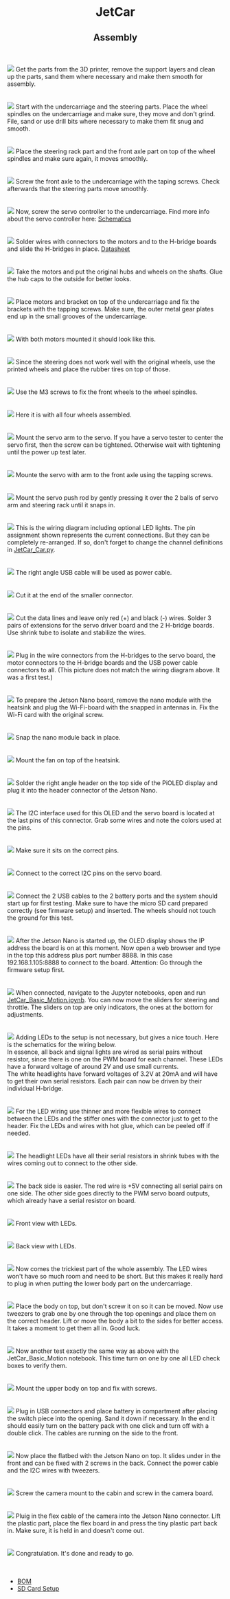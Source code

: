 <h1 style="text-align: center;">JetCar</h1>
<h2 style="text-align: center;">Assembly</h2>
<br><br>
<img src="assets/images/assembly/01-printed_parts.jpg"/>
Get the parts from the 3D printer, remove the support layers and clean up the parts, sand them where necessary and make them smooth for assembly.
<br><br>
<br><img src="assets/images/assembly/02-steering.jpg"/>
Start with the undercarriage and the steering parts. Place the wheel spindles on the undercarriage and make sure, they move and don't grind. File, sand or use drill bits where necessary to make them fit snug and smooth.
<br><br>
<br><img src="assets/images/assembly/03-steering.jpg"/>
Place the steering rack part and the front axle part on top of the wheel spindles and make sure again, it moves smoothly.
<br><br>
<br><img src="assets/images/assembly/04-steering.jpg"/>
Screw the front axle to the undercarriage with the taping screws. Check afterwards that the steering parts move smoothly.
<br><br>
<br><img src="assets/images/assembly/05-servo_driver.jpg"/>
Now, screw the servo controller to the undercarriage. Find more info about the servo controller here:  <a href="https://learn.adafruit.com/16-channel-pwm-servo-driver/downloads">Schematics</a> 
<br><br>
<br><img src="assets/images/assembly/06-motor_driver.jpg"/>
Solder wires with connectors to the motors and to the H-bridge boards and slide the H-bridges in place. <a href="https://www.ti.com/lit/ds/symlink/drv8833.pdf">Datasheet</a> 
<br><br>
<br><img src="assets/images/assembly/07-motor.jpg"/>
Take the motors and put the original hubs and wheels on the shafts. Glue the hub caps to the outside for better looks.
<br><br>
<br><img src="assets/images/assembly/08-motor_bracket.jpg"/>
Place motors and bracket on top of the undercarriage and fix the brackets with the tapping screws. Make sure, the outer metal gear plates end up in the small grooves of the undercarriage.
<br><br>
<br><img src="assets/images/assembly/09-rear_wheels.jpg"/>
With both motors mounted it should look like this.
<br><br>
<br><img src="assets/images/assembly/10-front_wheels.jpg"/>
Since the steering does not work well with the original wheels, use the printed wheels and place the rubber tires on top of those. 
<br><br>
<br><img src="assets/images/assembly/11-front_wheel.jpg"/>
Use the M3 screws to fix the front wheels to the wheel spindles.
<br><br>
<br><img src="assets/images/assembly/12-all_wheels.jpg"/>
Here it is with all four wheels assembled.
<br><br>
<br><img src="assets/images/assembly/13-servo_arm.jpg"/>
Mount the servo arm to the servo. If you have a servo tester to center the servo first, then the screw can be tightened. Otherwise wait with tightening until the power up test later.
<br><br>
<br><img src="assets/images/assembly/14-servo.jpg"/>
Mounte the servo with arm to the front axle using the tapping screws.
<br><br>
<br><img src="assets/images/assembly/15-pushrod.jpg"/>
Mount the servo push rod by gently pressing it over the 2 balls of servo arm and steering rack until it snaps in.
<br><br>
<br><img src="assets/images/assembly/16-Wiring_Diagram.jpg"/>
This is the wiring diagram including optional LED lights. The pin assignment shown represents the current connections. But they can be completely re-arranged. If so, don't forget to change the channel definitions in <a href="https://github.com/StefansAI/JetCar/blob/main/firmware/jetcar/notebooks/jetcar_car.py">JetCar_Car.py</a>.
<br><br>
<br><img src="assets/images/assembly/17-power_cable.jpg"/>
The right angle USB cable will be used as power cable.
<br><br>
<br><img src="assets/images/assembly/18-Cut_cable.jpg"/>
Cut it at the end of the smaller connector.
<br><br>
<br><img src="assets/images/assembly/19-Cut_data_lines.jpg"/>
Cut the data lines and leave only red (+) and black (-) wires. Solder 3 pairs of extensions for the servo driver board and the 2 H-bridge boards. Use shrink tube to isolate and stabilize the wires.
<br><br>
<br><img src="assets/images/assembly/20-motor_wired.jpg"/>
Plug in the wire connectors from the H-bridges to the servo board, the motor connectors to the H-bridge boards and the USB power cable connectors to all. (This picture does not match the wiring diagram above. It was a first test.)
<br><br>
<br><img src="assets/images/assembly/21-wifi_card.jpg"/>
To prepare the Jetson Nano board, remove the nano module with the heatsink and plug the Wi-Fi-board with the snapped in antennas in. Fix the Wi-Fi card with the original screw.
<br><br>
<br><img src="assets/images/assembly/22-nano_antennas.jpg"/>
Snap the nano module back in place.
<br><br>
<br><img src="assets/images/assembly/23-nano_flatbed.jpg"/>
Mount the fan on top of the heatsink.
<br><br>
<br><img src="assets/images/assembly/24-pioled.jpg"/>
Solder the right angle header on the top side of the PiOLED display and plug it into the header connector of the Jetson Nano.
<br><br>
<br><img src="assets/images/assembly/25-Jetson_Nano_Header.jpg"/>
The I2C interface used for this OLED and the servo board is located at the last pins of this connector. Grab some wires and note the colors used at the pins.
<br><br>
<br><img src="assets/images/assembly/26-oled.jpg"/>
Make sure it sits on the correct pins.
<br><br>
<br><img src="assets/images/assembly/27-together.jpg"/>
Connect to the correct I2C pins on the servo board.
<br><br>
<br><img src="assets/images/assembly/28-power_up.jpg"/>
Connect the 2 USB cables to the 2 battery ports and the system should start up for first testing. Make sure to have the micro SD card prepared correctly (see firmware setup) and inserted. The wheels should not touch the ground for this test.
<br><br>
<br><img src="assets/images/assembly/28a-IP-address.jpg"/>
After the Jetson Nano is started up, the OLED display shows the IP address the board is on at this moment. Now open a web browser and type in the top this address plus port number 8888. In this case 192.168.1.105:8888 to connect to the board. Attention: Go through the firmware setup first.
<br><br>
<br><img src="assets/images/assembly/29-Basic_Motion.jpg"/>
When connected, navigate to the Jupyter notebooks, open and run <a href="https://github.com/StefansAI/JetCar/blob/main/firmware/jetcar/notebooks/JetCar_Basic_Motion.ipynb">JetCar_Basic_Motion.jpynb</a>. You can now move the sliders for steering and throttle. The sliders on top are only indicators, the ones at the bottom for adjustments. 
<br><br>
<br><img src="assets/images/assembly/30-LED_schematics.png"/>
Adding LEDs to the setup is not necessary, but gives a nice touch. Here is the schematics for the wiring below.<br>
In essence, all back and signal lights are wired as serial pairs without resistor, since there is one on the PWM board for each channel. These LEDs have a forward voltage of around 2V and use small currents. <br>
The white headlights have forward voltages of 3.2V at 20mA and will have to get their own serial resistors. Each pair can now be driven by their individual H-bridge.
<br><br>
<br><img src="assets/images/assembly/31-LED_wiring.jpg"/>
For the LED wiring use thinner and more flexible wires to connect between the LEDs and the stiffer ones with the connector just to get to the header. Fix the LEDs and wires with hot glue, which can be peeled off if needed.
<br><br>
<br><img src="assets/images/assembly/32-LED_wiring_front.jpg"/>
The headlight LEDs have all their serial resistors in shrink tubes with the wires coming out to connect to the other side.
<br><br>
<br><img src="assets/images/assembly/33-LED_wiring_back.jpg"/>
The back side is easier. The red wire is +5V connecting all serial pairs on one side. The other side goes directly to the PWM servo board outputs, which already have a serial resistor on board.
<br><br>
<br><img src="assets/images/assembly/34-front_LEDs.jpg"/>
Front view with LEDs.
<br><br>
<br><img src="assets/images/assembly/35-back_LEDs.jpg"/>
Back view with LEDs.
<br><br>
<br><img src="assets/images/assembly/36-connecting_LEDs.jpg"/>
Now comes the trickiest part of the whole assembly. The LED wires won't have so much room and need to be short. But this makes it really hard to plug in when putting the lower body part on the undercarriage.
<br><br>
<br><img src="assets/images/assembly/37-the_tricky_part.jpg"/>
Place the body on top, but don't screw it on so it can be moved. Now use tweezers to grab one by one through the top openings and place them on the correct header. Lift or move the body a bit to the sides for better access. It takes a moment to get them all in. Good luck.
<br><br>
<br><img src="assets/images/assembly/38-LED_test.jpg"/>
Now another test exactly the same way as above with the JetCar_Basic_Motion notebook. This time turn on one by one all LED check boxes to verify them.
<br><br>
<br><img src="assets/images/assembly/39-upper_body.jpg"/>
Mount the upper body on top and fix with screws.
<br><br>
<br><img src="assets/images/assembly/40-battery.jpg"/>
Plug in USB connectors and place battery in compartment after placing the switch piece into the opening. Sand it down if necessary. In the end it should easily turn on the battery pack with one click and turn off with a double click. The cables are running on the side to the front.
<br><br>
<br><img src="assets/images/assembly/41-flatbed.jpg"/>
Now place the flatbed with the Jetson Nano on top. It slides under in the front and can be fixed with 2 screws in the back. Connect the power cable and the I2C wires with tweezers.
<br><br>
<br><img src="assets/images/assembly/42-camera.jpg"/>
Screw the camera mount to the cabin and screw in the camera board.
<br><br>
<br><img src="assets/images/assembly/43-camera_connected.jpg"/>
Pluig in the flex cable of the camera into the Jetson Nano connector. Lift the plastic part, place the flex board in and press the tiny plastic part back in. Make sure, it is held in and doesn't come out.
<br><br>
<br><img src="assets/images/assembly/44-Done.jpg"/>
Congratulation. It's done and ready to go.
<br><br><br>

- [BOM](BOM.md)
- [SD Card Setup](SD%20Card%20Setup.md)

